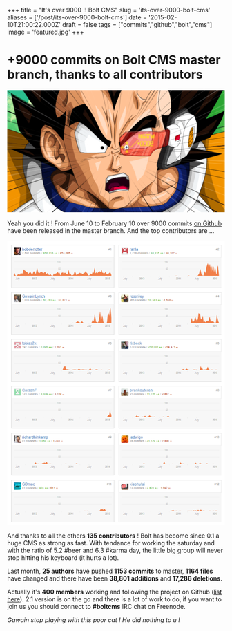 +++
title = "It's over 9000 !! Bolt CMS"
slug = 'its-over-9000-bolt-cms'
aliases = ['/post/its-over-9000-bolt-cms']
date = '2015-02-10T21:00:22.000Z'
draft = false
tags = ["commits","github","bolt","cms"]
image = 'featured.jpg'
+++

# +9000 commits on Bolt CMS master branch, thanks to all contributors

![](over-9000-bolt-f.gif)

Yeah you did it ! From June 10 to February 10 over 9000 commits [on Github](https://github.com/bolt/bolt/tree/master) have been released in the master branch. And the top contributors are ...

![](9000-commits.png)

And thanks to all the others **135 contributors** ! Bolt has become since 0.1 a huge CMS as strong as fast. With tendance for working the saturday and with the ratio of 5.2 #beer and 6.3 #karma day, the little big group will never stop hitting his keyboard (it hurts a lot).

Last month, **25 authors** have pushed **1153 commits** to master, **1164 files** have changed and there have been **38,801 additions** and **17,286 deletions**.

Actually it's **400 members** working and following the project on Github ([list here](https://github.com/bolt/bolt/network/members)). 2.1 version is on the go and there is a lot of work to do, if you want to join us you should connect to **#boltcms** IRC chat on Freenode. 

_Gawain stop playing with this poor cat ! He did nothing to u !_
